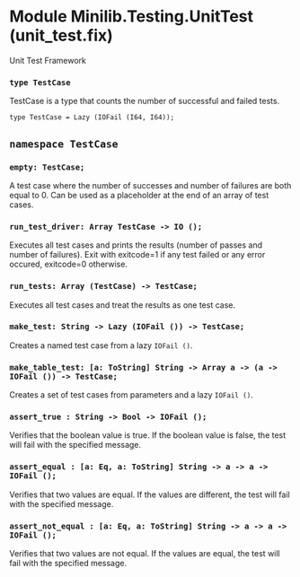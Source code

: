 # Module Minilib.Testing.UnitTest (unit_test.fix)

Unit Test Framework

### `type TestCase`

TestCase is a type that counts the number of successful and failed tests.

```
type TestCase = Lazy (IOFail (I64, I64));
```
## `namespace TestCase`

### `empty: TestCase;`

A test case where the number of successes and number of failures are both equal to 0.
Can be used as a placeholder at the end of an array of test cases.

### `run_test_driver: Array TestCase -> IO ();`

Executes all test cases and prints the results (number of passes and number of failures).
Exit with exitcode=1 if any test failed or any error occured, exitcode=0 otherwise.

### `run_tests: Array (TestCase) -> TestCase;`

Executes all test cases and treat the results as one test case.

### `make_test: String -> Lazy (IOFail ()) -> TestCase;`

Creates a named test case from a lazy `IOFail ()`.

### `make_table_test: [a: ToString] String -> Array a -> (a -> IOFail ()) -> TestCase;`

Creates a set of test cases from parameters and a lazy `IOFail ()`.

### `assert_true : String -> Bool -> IOFail ();`

Verifies that the boolean value is true. If the boolean value is false, the test will fail with the specified message.

### `assert_equal : [a: Eq, a: ToString] String -> a -> a -> IOFail ();`

Verifies that two values are equal. If the values are different, the test will fail with the specified message.

### `assert_not_equal : [a: Eq, a: ToString] String -> a -> a -> IOFail ();`

Verifies that two values are not equal. If the values are equal, the test will fail with the specified message.

